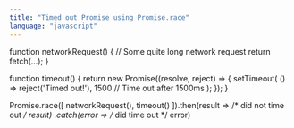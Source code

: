 ```yaml
---
title: "Timed out Promise using Promise.race"
language: "javascript"
---
```


function networkRequest() {
  // Some quite long network request
  return fetch(...);
}

function timeout() {
  return new Promise((resolve, reject) => {
    setTimeout(
      () => reject('Timed out!'),
      1500 // Time out after 1500ms
    );
  });
}

Promise.race([
  networkRequest(),
  timeout()
]).then(result => /* did not time out */ result)
.catch(error => /* did time out */ error)